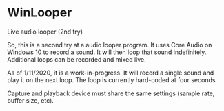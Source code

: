 # WinLooper
Live audio looper (2nd try)

So, this is a second try at a audio looper program. It uses Core Audio 
on Windows 10 to record a sound. It will then loop that sound indefinitely.
Additional loops can be recorded and mixed live.

As of 1/11/2020, it is a work-in-progress. It will record a single
sound and play it on the next loop. The loop is currently hard-coded at
four seconds.

Capture and playback device must share the same settings (sample rate, buffer size, etc).
